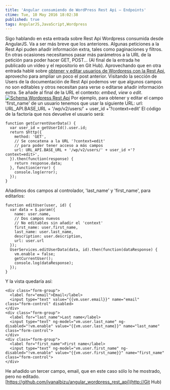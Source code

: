 ```yaml
---
title: 'Angular consumiendo de WordPress Rest Api – Endpoints'
ctime: Tue, 10 May 2016 18:02:38
published: true
tags: AngularJS,JavaScript,Wordpress
---
```


Sigo hablando en esta entrada sobre Rest Api Wordpress consumida desde AngularJS. Va a ser más breve que los anteriores. Algunas peticiones a la Rest Api puden añadir información extra, tales como paginaciones y filtros. En otras ocasiones necesitamos pasar más parámetros a la URL de la petición para poder hacer GET, POST... (Al final de la entrada he publicado un vídeo y el repositorio en Git Hub). Aprovechando que en otra entrada hablé sobre [obtener y editar usuarios de Wordpress con la Rest Api](http://ivanalbizu.eu/angular-consumiendo-wordpress-rest-api-trabajando-usuarios/), aprovecho para ampliar un poco el post anterior. Visitando la sección de Users de la documentación de Rest Api podemos ver que algunos campos no son editables y otros necesitan para verse o editarse añadir información extra. Se añade al final de la URL el contexto: _embed_, _view_ o _edit_. [![Schema Wordpress Rest Api](storage/wp-content/uploads/2016/05/schema-rest-api.jpg)](http://ivanalbizu.eu/wp-content/uploads/2016/05/schema-rest-api.jpg) Por ejemplo, para obtener y editar el campo 'first_name' de un usuario tenemos que usar la siguiente URL: url: URL_API.BASE_URL + '/wp/v2/users/' + user_id +'?context=edit' El código de la factoría que nos devuelve el usuario será:

```
function getCurrentUserData() {
  var user_id = getUserId().user.id;
  return $http({
    method: 'GET',
    // Se concatena a la URL '?context=edit'
    // para poder tener acceso a más campos
    url: URL_API.BASE_URL + '/wp/v2/users/' + user_id +'?context=edit>',
  }).then(function(response) {
    return response.data;
  }, function(error) {
    console.log(error);
  });
}
```

Añadimos dos campos al controlador, 'last_name' y 'first_name', para editarlos:

```
function editUser(user, id) {
  var data = $.param({
    name: user.name,
    // Dos campos nuevos
    // No editables sin añadir el 'context'
    first_name: user.first_name,
    last_name: user.last_name,
    description: user.description,
    url: user.url
  });
  UserServices.editUserData(data, id).then(function(dataResponse) {
    vm.enable = false;
    getCurrentUser();
    console.log(dataResponse);
  });
}
```

Y la vista quedaría así:

```
<div class="form-group">
  <label for="email">Email</label>
  <input type="text" value="{{vm.user.email}}" name="email" class="form-control" disabled>
</div>
<div class="form-group">
  <label for="last_name">Last name</label>
  <input type="text" ng-model="vm.user.last_name" ng-disabled="!vm.enable" value="{{vm.user.last_name}}" name="last_name" class="form-control">
</div>
<div class="form-group">
  <label for="first_name">First name</label>
  <input type="text" ng-model="vm.user.first_name" ng-disabled="!vm.enable" value="{{vm.user.first_name}}" name="first_name" class="form-control">
</div>
```

He añadido un tercer campo, email, que en este caso sólo lo he mostrado, pero no editado. [https://github.com/ivanalbizu/angular_wordpress_rest_api](http://Git Hub)
